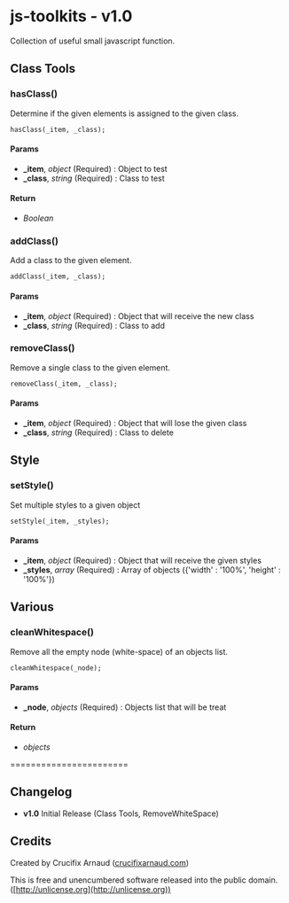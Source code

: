 # js-toolkits - v1.0

Collection of useful small javascript function.

## Class Tools

### hasClass()

Determine if the given elements is assigned to the given class.

	hasClass(_item, _class);

#### Params

* **_item**, *object* (Required) : Object to test
* **_class**, *string* (Required) : Class to test

#### Return

* *Boolean*

### addClass()

Add a class to the given element.

	addClass(_item, _class);

#### Params

* **_item**, *object* (Required) : Object that will receive the new class
* **_class**, *string* (Required) : Class to add

### removeClass()

Remove a single class to the given element.

	removeClass(_item, _class);

#### Params

* **_item**, *object* (Required) : Object that will lose the given class
* **_class**, *string* (Required) : Class to delete

## Style

### setStyle()

Set multiple styles to a given object

	setStyle(_item, _styles);

#### Params

*	**_item**, *object* (Required) : Object that will receive the given styles
* **_styles**, *array* (Required) :	Array of objects ({'width' : '100%', 'height' : '100%'})

## Various

### cleanWhitespace()

Remove all the empty node (white-space) of an objects list.

	cleanWhitespace(_node);

#### Params

* **_node**, *objects* (Required) : Objects list that will be treat

#### Return

* *objects*

=======================

## Changelog

* **v1.0** Initial Release (Class Tools, RemoveWhiteSpace)

## Credits

Created by Crucifix Arnaud ([crucifixarnaud.com](http://crucifixarnaud.com))

This is free and unencumbered software released into the public domain. ([http://unlicense.org](http://unlicense.org))
